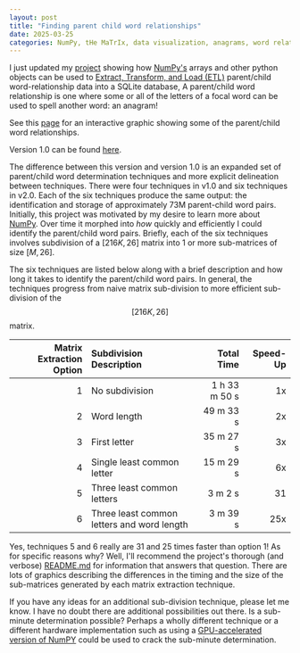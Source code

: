 ```yaml
---
layout: post
title: "Finding parent child word relationships"
date: 2025-03-25
categories: NumPy, tHe MaTrIx, data visualization, anagrams, word relationships
---
```


I just updated my [project](https://github.com/mike-babb/finding_anagrams) showing how [NumPy's](https://numpy.org/) arrays and other python objects can be used to [Extract, Transform, and Load (ETL)](https://en.wikipedia.org/wiki/Extract,_transform,_load) parent/child word-relationship data into a SQLite database, A parent/child word relationship is one where some or all of the letters of a focal word can be used to spell another word: an anagram! 

See this [page](/media/finding_anagrams/word_grid.html) for an interactive graphic showing some of the parent/child word relationships.

Version 1.0 can be found [here](https://mike-babb.github.io/blog/2022/02/24/finding-anagrams).

The difference between this version and version 1.0 is an expanded set of parent/child word determination techniques and more explicit delineation between techniques. There were four techniques in v1.0 and six techniques in v2.0. Each of the six techniques produce the same output: the identification and storage of approximately 73M parent-child word pairs. Initially, this project was motivated by my desire to learn more about [NumPy](https://numpy.org/). Over time it morphed into *how* quickly and efficiently I could identify the parent/child word pairs. Briefly, each of the six techniques involves subdivision of a $[216K, 26]$ matrix into $1$ or more sub-matrices of size $[M, 26]$.

The six techniques are listed below along with a brief description and how long it takes to identify the parent/child word pairs. In general, the techniques progress from naive matrix sub-division to more efficient sub-division of the $$[216K, 26]$$ matrix.

| Matrix Extraction Option | Subdivision Description | Total Time | Speed-Up | 
| -----:|:-----|-----:|-----:|
| 1 | No subdivision  | 1 h 33 m 50 s | 1x |
| 2 | Word length | 49 m 33 s | 2x |
| 3 | First letter| 35 m 27 s | 3x |
| 4 | Single least common letter | 15 m 29 s | 6x |
| 5 | Three least common letters | 3 m 2 s | 31 |
| 6 | Three least common letters and word length |3 m 39 s | 25x |

Yes, techniques 5 and 6 really are 31 and 25 times faster than option 1! As for specific reasons why? Well, I'll recommend the project's thorough (and verbose) [README.md](https://github.com/mike-babb/finding_anagrams/blob/main/README.md) for information that answers that question. There are lots of graphics describing the differences in the timing and the size of the sub-matrices generated by each matrix extraction technique.

If you have any ideas for an additional sub-division technique, please let me know. I have no doubt there are additional possibilities out there. Is a sub-minute determination possible? Perhaps a wholly different technique or a different hardware implementation such as using a [GPU-accelerated version of NumPY](https://cupy.dev/) could be used to crack the sub-minute determination.









